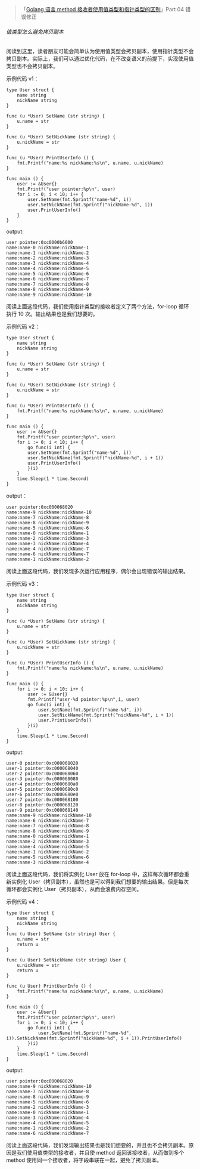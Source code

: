 >「[Golang 语言 method 接收者使用值类型和指针类型的区别](https://mp.weixin.qq.com/s/OOCiJlCOKe6EE98nydBExw)」Part 04 错误修正

###### 值类型怎么避免拷贝副本
阅读到这里，读者朋友可能会简单认为使用值类型会拷贝副本，使用指针类型不会拷贝副本。实际上，我们可以通过优化代码，在不改变语义的前提下，实现使用值类型也不会拷贝副本。

示例代码 v1：
```golang
type User struct {
	name string
	nickName string
}

func (u *User) SetName (str string) {
	u.name = str
}

func (u *User) SetNickName (str string) {
	u.nickName = str
}

func (u *User) PrintUserInfo () {
	fmt.Printf("name:%s nickName:%s\n", u.name, u.nickName)
}

func main () {
    user := &User{}
    fmt.Printf("user pointer:%p\n", user)
    for i := 0; i < 10; i++ {
        user.SetName(fmt.Sprintf("name-%d", i))
        user.SetNickName(fmt.Sprintf("nickName-%d", i))
        user.PrintUserInfo()
    }
}
```
output:
```golang
user pointer:0xc0000b6000
name:name-0 nickName:nickName-1
name:name-1 nickName:nickName-2
name:name-2 nickName:nickName-3
name:name-3 nickName:nickName-4
name:name-4 nickName:nickName-5
name:name-5 nickName:nickName-6
name:name-6 nickName:nickName-7
name:name-7 nickName:nickName-8
name:name-8 nickName:nickName-9
name:name-9 nickName:nickName-10
```
阅读上面这段代码，我们使用指针类型的接收者定义了两个方法，for-loop 循环执行 10 次。输出结果也是我们想要的。

示例代码 v2：
```golang
type User struct {
	name string
	nickName string
}

func (u *User) SetName (str string) {
	u.name = str
}

func (u *User) SetNickName (str string) {
	u.nickName = str
}

func (u *User) PrintUserInfo () {
	fmt.Printf("name:%s nickName:%s\n", u.name, u.nickName)
}

func main () {
    user := &User{}
    fmt.Printf("user pointer:%p\n", user)
    for i := 0; i < 10; i++ {
        go func(i int) {
        user.SetName(fmt.Sprintf("name-%d", i))
        user.SetNickName(fmt.Sprintf("nickName-%d", i + 1))
        user.PrintUserInfo()
        }(i)
    }
    time.Sleep(1 * time.Second)
}
```
output：
```golang
user pointer:0xc000068020
name:name-9 nickName:nickName-10
name:name-7 nickName:nickName-8
name:name-8 nickName:nickName-9
name:name-5 nickName:nickName-6
name:name-0 nickName:nickName-1
name:name-2 nickName:nickName-3
name:name-3 nickName:nickName-4
name:name-4 nickName:nickName-7
name:name-6 nickName:nickName-7
name:name-1 nickName:nickName-2

```
阅读上面这段代码，我们发现多次运行应用程序，偶尔会出现错误的输出结果。

示例代码 v3：
```golang
type User struct {
	name string
	nickName string
}

func (u *User) SetName (str string) {
	u.name = str
}

func (u *User) SetNickName (str string) {
	u.nickName = str
}

func (u *User) PrintUserInfo () {
	fmt.Printf("name:%s nickName:%s\n", u.name, u.nickName)
}

func main () {
    for i := 0; i < 10; i++ {
        user := &User{}
        fmt.Printf("user-%d pointer:%p\n",i, user)
        go func(i int) {
            user.SetName(fmt.Sprintf("name-%d", i))
            user.SetNickName(fmt.Sprintf("nickName-%d", i + 1))
            user.PrintUserInfo()
        }(i)
    }
    time.Sleep(1 * time.Second)
}
```
output:
```golang
user-0 pointer:0xc000068020
user-1 pointer:0xc000068040
user-2 pointer:0xc000068060
user-3 pointer:0xc000068080
user-4 pointer:0xc0000680a0
user-5 pointer:0xc0000680c0
user-6 pointer:0xc0000680e0
user-7 pointer:0xc000068100
user-8 pointer:0xc000068120
user-9 pointer:0xc000068140
name:name-9 nickName:nickName-10
name:name-6 nickName:nickName-7
name:name-7 nickName:nickName-8
name:name-8 nickName:nickName-9
name:name-0 nickName:nickName-1
name:name-2 nickName:nickName-3
name:name-4 nickName:nickName-5
name:name-1 nickName:nickName-2
name:name-5 nickName:nickName-6
name:name-3 nickName:nickName-4

```
阅读上面这段代码，我们将实例化 User 放在 for-loop 中，这样每次循环都会重新实例化 User（拷贝副本），虽然也是可以得到我们想要的输出结果。但是每次循环都会实例化 User（拷贝副本），从而会浪费内存空间。

示例代码 v4：
```golang
type User struct {
	name string
	nickName string
}
func (u User) SetName (str string) User {
    u.name = str
    return u
}

func (u User) SetNickName (str string) User {
    u.nickName = str
    return u
}

func (u User) PrintUserInfo () {
    fmt.Printf("name:%s nickName:%s\n", u.name, u.nickName)
}

func main () {
    user := &User{}
    fmt.Printf("user pointer:%p\n", user)
    for i := 0; i < 10; i++ {
        go func(i int) {
            user.SetName(fmt.Sprintf("name-%d", i)).SetNickName(fmt.Sprintf("nickName-%d", i + 1)).PrintUserInfo()
        }(i)
    }
    time.Sleep(1 * time.Second)
}
```
output:
```golang
user pointer:0xc000068020
name:name-9 nickName:nickName-10
name:name-7 nickName:nickName-8
name:name-8 nickName:nickName-9
name:name-5 nickName:nickName-6
name:name-2 nickName:nickName-3
name:name-0 nickName:nickName-1
name:name-3 nickName:nickName-4
name:name-4 nickName:nickName-5
name:name-1 nickName:nickName-2
name:name-6 nickName:nickName-7
```
阅读上面这段代码，我们发现输出结果也是我们想要的，并且也不会拷贝副本。原因是我们使用值类型的接收者，并且使 method 返回该接收者，从而做到多个 method 使用同一个接收者，将字段串联在一起，避免了拷贝副本。
